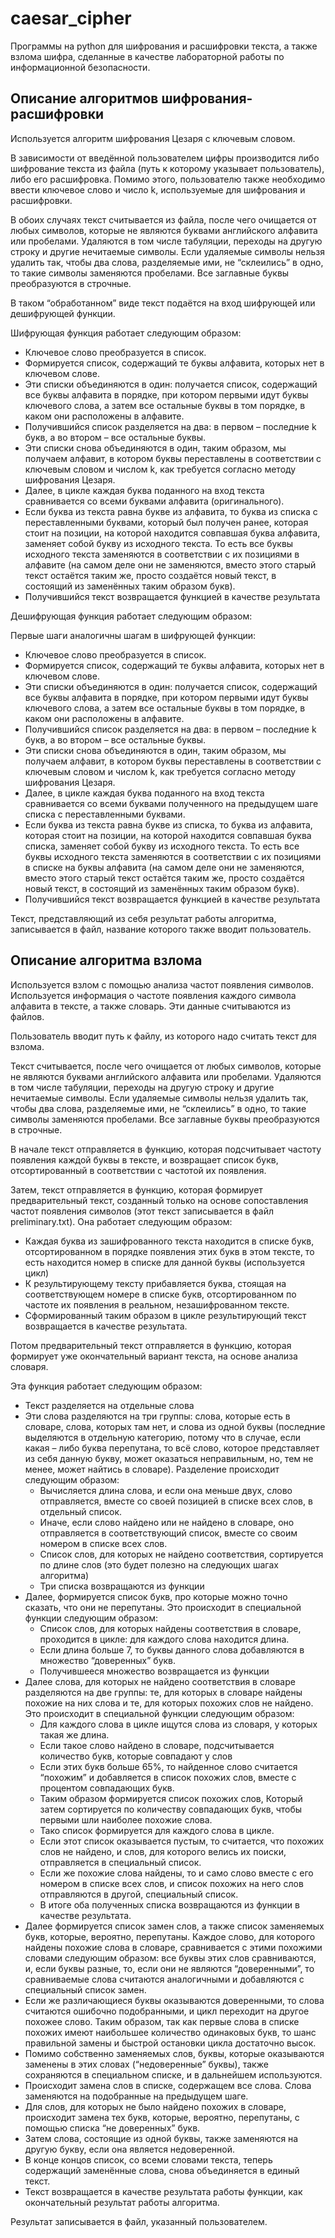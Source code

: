 # caesar_cipher

Программы на python для шифрования и расшифровки текста, а также взлома шифра, сделанные в качестве лабораторной работы по информационной безопасности.

## Описание алгоритмов шифрования-расшифровки

Используется алгоритм шифрования Цезаря с ключевым словом.

В зависимости от введённой пользователем цифры производится либо шифрование текста из файла (путь к которому указывает пользователь), либо его расшифровка. Помимо этого, пользователю также необходимо ввести ключевое слово и число k, используемые для шифрования и расшифровки.

В обоих случаях текст считывается из файла, после чего очищается от любых символов, которые не являются буквами английского алфавита или пробелами. Удаляются в том числе табуляции, переходы на другую строку и другие нечитаемые символы. Если удаляемые символы нельзя удалить так, чтобы два слова, разделяемые ими, не “склеились” в одно, то такие символы заменяются пробелами. Все заглавные буквы преобразуются в строчные.

В таком “обработанном” виде текст подаётся на вход шифрующей или дешифрующей функции.

Шифрующая функция работает следующим образом:

* Ключевое слово преобразуется в список.
* Формируется список, содержащий те буквы алфавита, которых нет в ключевом слове.
* Эти списки объединяются в один: получается список, содержащий все буквы алфавита в порядке, при котором первыми идут буквы ключевого слова, а затем все остальные буквы в том порядке, в каком они расположены в алфавите.
* Получившийся список разделяется на два: в первом – последние k букв, а во втором – все остальные буквы.
* Эти списки снова объединяются в один, таким образом, мы получаем алфавит, в котором буквы переставлены в соответствии с ключевым словом и числом k, как требуется согласно методу шифрования Цезаря.
* Далее, в цикле каждая буква поданного на вход текста сравнивается со всеми буквами алфавита (оригинального).
* Если буква из текста равна букве из алфавита, то буква из списка c переставленными буквами, который был получен ранее, которая стоит на позиции, на которой находится совпавшая буква алфавита, заменяет собой букву из исходного текста. То есть все буквы исходного текста заменяются в соответствии с их позициями в алфавите (на самом деле они не заменяются, вместо этого старый текст остаётся таким же, просто создаётся новый текст, в состоящий из заменённых таким образом букв).
* Получившийся текст возвращается функцией в качестве результата

Дешифрующая функция работает следующим образом:

Первые шаги аналогичны шагам в шифрующей функции:

* Ключевое слово преобразуется в список.
* Формируется список, содержащий те буквы алфавита, которых нет в ключевом слове.
* Эти списки объединяются в один: получается список, содержащий все буквы алфавита в порядке, при котором первыми идут буквы ключевого слова, а затем все остальные буквы в том порядке, в каком они расположены в алфавите.
* Получившийся список разделяется на два: в первом – последние k букв, а во втором – все остальные буквы.
* Эти списки снова объединяются в один, таким образом, мы получаем алфавит, в котором буквы переставлены в соответствии с ключевым словом и числом k, как требуется согласно методу шифрования Цезаря.
* Далее, в цикле каждая буква поданного на вход текста сравнивается со всеми буквами полученного на предыдущем шаге списка с переставленными буквами.
* Если буква из текста равна букве из списка, то буква из алфавита, которая стоит на позиции, на которой находится совпавшая буква списка, заменяет собой букву из исходного текста. То есть все буквы исходного текста заменяются в соответствии с их позициями в списке на буквы алфавита (на самом деле они не заменяются, вместо этого старый текст остаётся таким же, просто создаётся новый текст, в состоящий из заменённых таким образом букв).
* Получившийся текст возвращается функцией в качестве результата

Текст, представляющий из себя результат работы алгоритма, записывается в файл, название которого также вводит пользователь.

## Описание алгоритма взлома

Используется взлом с помощью анализа частот появления символов. Используется информация о частоте появления каждого символа алфавита в тексте, а также словарь. Эти данные считываются из файлов.

Пользователь вводит путь к файлу, из которого надо считать текст для взлома.

Текст считывается, после чего очищается от любых символов, которые не являются буквами английского алфавита или пробелами. Удаляются в том числе табуляции, переходы на другую строку и другие нечитаемые символы. Если удаляемые символы нельзя удалить так, чтобы два слова, разделяемые ими, не “склеились” в одно, то такие символы заменяются пробелами. Все заглавные буквы преобразуются в строчные.

В начале текст отправляется в функцию, которая подсчитывает частоту появления каждой буквы в тексте, и возвращает список букв, отсортированный в соответствии с частотой их появления.

Затем, текст отправляется в функцию, которая формирует предварительный текст, созданный только на основе сопоставления частот появления символов (этот текст записывается в файл preliminary.txt). Она работает следующим образом:

* Каждая буква из зашифрованного текста находится в списке букв, отсортированном в порядке появления этих букв в этом тексте, то есть находится номер в списке для данной буквы (используется цикл)
* К результирующему тексту прибавляется буква, стоящая на соответствующем номере в списке букв, отсортированном по частоте их появления в реальном, незашифрованном тексте.
* Сформированный таким образом в цикле результирующий текст возвращается в качестве результата.

Потом предварительный текст отправляется в функцию, которая формирует уже окончательный вариант текста, на основе анализа словаря.

Эта функция работает следующим образом:

* Текст разделяется на отдельные слова
* Эти слова разделяются на три группы: слова, которые есть в словаре, слова, которых там нет, и слова из одной буквы (последние выделяются в отдельную категорию, потому что в случае, если какая – либо буква перепутана, то всё слово, которое представляет из себя данную букву, может оказаться неправильным, но, тем не менее, может найтись в словаре). Разделение происходит следующим образом:
  * Вычисляется длина слова, и если она меньше двух, слово отправляется, вместе со своей позицией в списке всех слов, в отдельный список.
  * Иначе, если слово найдено или не найдено в словаре, оно отправляется в соответствующий список, вместе со своим номером в списке всех слов.
  * Список слов, для которых не найдено соответствия, сортируется по длине слов (это будет полезно на следующих шагах алгоритма)
  * Три списка возвращаются из функции
* Далее, формируется список букв, про которые можно точно сказать, что они не перепутаны. Это происходит в специальной функции следующим образом:
  * Список слов, для которых найдены соответствия в словаре, проходится в цикле: для каждого слова находится длина.
  * Если длина больше 7, то буквы данного слова добавляются в множество “доверенных” букв.
  * Получившееся множество возвращается из функции
* Далее слова, для которых не найдено соответствия в словаре разделяются на две группы: те, для которых в словаре найдены похожие на них слова и те, для которых похожих слов не найдено. Это происходит в специальной функции следующим образом:
  * Для каждого слова в цикле ищутся слова из словаря, у которых такая же длина.
  * Если такое слово найдено в словаре, подсчитывается количество букв, которые совпадают у слов
  * Если этих букв больше 65%, то найденное слово считается “похожим” и добавляется в список похожих слов, вместе с процентом совпадающих букв.
  * Таким образом формируется список похожих слов, Который затем сортируется по количеству совпадающих букв, чтобы первыми шли наиболее похожие слова.
  * Тако список формируется для каждого слова в цикле.
  * Если этот список оказывается пустым, то считается, что похожих слов не найдено, и слов, для которого велись их поиски, отправляется в специальный список.
  * Если же похожие слова найдены, то и само слово вместе с его номером в списке всех слов, и список похожих на него слов отправляются в другой, специальный список.
  * В итоге оба полученных списка возвращаются из функции в качестве результата.
* Далее формируется список замен слов, а также список заменяемых букв, которые, вероятно, перепутаны. Каждое слово, для которого найдены похожие слова в словаре, сравнивается с этими похожими словами следующим образом: все буквы этих слов сравниваются, и, если буквы разные, то, если они не являются “доверенными”, то сравниваемые слова считаются аналогичными и добавляются с специальный список замен.
* Если же различающиеся буквы оказываются доверенными, то слова считаются ошибочно подобранными, и цикл переходит на другое похожее слово. Таким образом, так как первые слова в списке похожих имеют наибольшее количество одинаковых букв, то шанс правильной замены и быстрой остановки цикла достаточно высок.
* Помимо собственно заменяемых слов, буквы, которые оказываются заменены в этих словах (“недоверенные” буквы), также сохраняются в специальном списке, и в дальнейшем используются.
* Происходит замена слов в списке, содержащем все слова. Слова заменяются на подобранные на предыдущем шаге.
* Для слов, для которых не было найдено похожих в словаре, происходит замена тех букв, которые, вероятно, перепутаны, с помощью списка “не доверенных” букв.
* Затем слова, состоящие из одной буквы, также заменяются на другую букву, если она является недоверенной.
* В конце концов список, со всеми словами текста, теперь содержащий заменённые слова, снова объединяется в единый текст.
* Текст возвращается в качестве результата работы функции, как окончательный результат работы алгоритма.

Результат записывается в файл, указанный пользователем.
